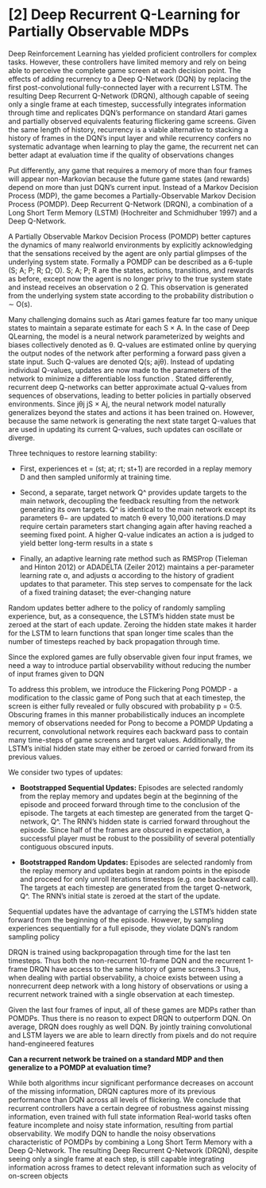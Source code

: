 # [2] Deep Recurrent Q-Learning for Partially Observable MDPs


Deep Reinforcement Learning has yielded proficient controllers for complex tasks. However, these controllers have limited memory and rely on being able to perceive the complete game screen at each decision point. The effects of adding recurrency to a Deep Q-Network (DQN) by replacing the first post-convolutional fully-connected layer with a recurrent LSTM. The resulting Deep Recurrent Q-Network (DRQN), although capable of seeing only a single frame at each timestep, successfully integrates information through time and replicates DQN’s performance on standard Atari games and partially observed equivalents featuring flickering game screens. Given the same length of history, recurrency is a viable alternative to stacking a history of frames in the DQN’s input layer and while recurrency confers no systematic advantage when learning to play the game, the recurrent net can better adapt at evaluation time if the quality of observations changes 

Put differently, any game that requires a memory of more than four frames will appear non-Markovian because the future game states (and rewards) depend on more than just DQN’s current input. Instead of a Markov Decision Process (MDP), the game becomes a Partially-Observable Markov Decision Process (POMDP). Deep Recurrent Q-Network (DRQN), a combination of a Long Short Term Memory (LSTM) (Hochreiter and Schmidhuber 1997) and a Deep Q-Network.

A Partially Observable Markov Decision Process (POMDP) better captures the dynamics of many realworld environments by explicitly acknowledging that the sensations received by the agent are only partial glimpses of the underlying system state. Formally a POMDP can be described as a 6-tuple (S; A; P; R; Ω; O). S; A; P; R are the states, actions, transitions, and rewards as before, except now the agent is no longer privy to the true system state and instead receives an observation o 2 Ω. This observation is generated from the underlying system state according to the probability distribution o ∼ O(s).

Many challenging domains such as Atari games feature far too many unique states to maintain a separate estimate for each S × A. In the case of Deep QLearning, the model is a neural network parameterized by weights and biases collectively denoted as θ. Q-values are estimated online by querying the output nodes of the network after performing a forward pass given a state input. Such Q-values are denoted Q(s; ajθ). Instead of updating individual Q-values, updates are now made to the parameters of the network to minimize a differentiable loss function . Stated differently, recurrent deep Q-networks can better approximate actual Q-values from sequences of observations, leading to better policies in partially observed environments. Since jθj jS × Aj, the neural network model naturally generalizes beyond the states and actions it has been trained on. However, because the same network is generating the next state target Q-values that are used in updating its current Q-values, such updates can oscillate or diverge.  

Three techniques to restore learning stability: 

* First, experiences et = (st; at; rt; st+1) are recorded in a replay memory D and then sampled uniformly at training time. 

* Second, a separate, target network Q^ provides update targets to the main network, decoupling the feedback resulting from the network generating its own targets. Q^ is identical to the main network except its parameters θ− are updated to match θ every 10,000 iterations.D may require certain parameters start changing again after having reached a seeming fixed point. A higher Q-value indicates an action a is judged to yield better long-term results in a state s   

* Finally, an adaptive learning rate method such as RMSProp (Tieleman and Hinton 2012) or ADADELTA (Zeiler 2012) maintains a per-parameter learning rate α, and adjusts α according to the history of gradient updates to that parameter. This step serves to compensate for the lack of a fixed training dataset; the ever-changing nature 

Random updates better adhere to the policy of randomly sampling experience, but, as a consequence, the LSTM’s hidden state must be zeroed at the start of each update. Zeroing the hidden state makes it harder for the LSTM to learn functions that span longer time scales than the number of timesteps reached by back propagation through time. 


Since the explored games are fully observable given four input frames, we need a way to introduce partial observability without reducing the number of input frames given to DQN 

To address this problem, we introduce the Flickering Pong POMDP - a modification to the classic game of Pong such that at each timestep, the screen is either fully revealed or fully obscured with probability p = 0:5. Obscuring frames in this manner probabilistically induces an incomplete memory of observations needed for Pong to become a POMDP 
Updating a recurrent, convolutional network requires each backward pass to contain many time-steps of game screens and target values. Additionally, the LSTM’s initial hidden state may either be zeroed or carried forward from its previous values. 

We consider two types of updates:


* **Bootstrapped Sequential Updates:** Episodes are selected randomly from the replay memory and updates begin at the beginning of the episode and proceed forward through time to the conclusion of the episode. The targets at each timestep are generated from the target Q-network, Q^. The RNN’s hidden state is carried forward throughout the episode. Since half of the frames are obscured in expectation, a successful player must be robust to the possibility of several potentially contiguous obscured inputs. 

* **Bootstrapped Random Updates:** Episodes are selected randomly from the replay memory and updates begin at random points in the episode and proceed for only unroll iterations timesteps (e.g. one backward call). The targets at each timestep are generated from the target Q-network, Q^. The RNN’s initial state is zeroed at the start of the update. 

Sequential updates have the advantage of carrying the LSTM’s hidden state forward from the beginning of the episode. However, by sampling experiences sequentially for a full episode, they violate DQN’s random sampling policy 


DRQN is trained using backpropagation through time for the last ten timesteps. Thus both the non-recurrent 10-frame DQN and the recurrent 1-frame DRQN have access to the same history of game screens.3 Thus, when dealing with partial observability, a choice exists between using a nonrecurrent deep network with a long history of observations or using a recurrent network trained with a single observation at each timestep. 

Given the last four frames of input, all of these games are MDPs rather than POMDPs. Thus there is no reason to expect DRQN to outperform DQN. On average, DRQN does roughly as well DQN. By jointly training convolutional and LSTM layers we are able to learn directly from pixels and do not require hand-engineered features 

**Can a recurrent network be trained on a standard MDP and then generalize to a POMDP at evaluation time?**

While both algorithms incur significant performance decreases on account of the missing information, DRQN captures more of its previous performance than DQN across all levels of flickering. We conclude that recurrent controllers have a certain degree of robustness against missing information, even trained with full state information  Real-world tasks often feature incomplete and noisy state information, resulting from partial observability. We modify DQN to handle the noisy observations characteristic of POMDPs by combining a Long Short Term Memory with a Deep Q-Network. The resulting Deep Recurrent Q-Network (DRQN), despite seeing only a single frame at each step, is still capable integrating information across frames to detect relevant information such as velocity of on-screen objects 